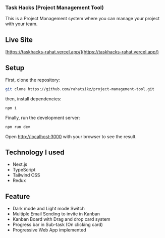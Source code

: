 ### Task Hacks (Project Management Tool)

This is a Project Management system where you can manage your project with your team.

## Live Site

[https://taskhacks-rahat.vercel.app/](https://taskhacks-rahat.vercel.app/)

## Setup

First, clone the repository:

```bash
git clone https://github.com/rahatsikz/project-management-tool.git

```

then, install dependencies:

```bash
npm i
```

Finally, run the development server:

```bash
npm run dev
```

Open [http://localhost:3000](http://localhost:3000) with your browser to see the result.

## Technology I used

- Next.js
- TypeScript
- Tailwind CSS
- Redux

## Feature

- Dark mode and Light mode Switch
- Multiple Email Sending to invite in Kanban
- Kanban Board with Drag and drop card system
- Progress bar in Sub-task (On clicking card)
- Progressive Web App implemented
